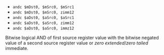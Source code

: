 * `andc $mDst0, $mSrc0, $mSrc1`
* `andc $mDst0, $mSrc0, zimm12`
* `andc $aDst0, $aSrc0, $aSrc1`
* `andc $aDst0, $aSrc0, zimm12`
* `andc $aDst0, $aSrc0, immz12`

Bitwise logical AND of first source register value with the bitwise
negated value of a second source register value or *zero extended*/*zero
tailed* immediate.
